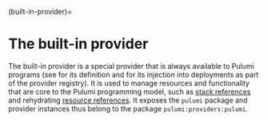 (built-in-provider)=
# The built-in provider

The built-in provider is a special provider that is always available to Pulumi
programs (see [](gh-file:pulumi#pkg/resource/deploy/builtins.go) for its
definition and [](gh-file:pulumi#pkg/resource/deploy/deployment.go#L489) for its
injection into deployments as part of the provider registry). It is used to
manage resources and functionality that are core to the Pulumi programming
model, such as [stack
references](https://www.pulumi.com/tutorials/building-with-pulumi/stack-references/)
and rehydrating [resource references](res-refs). It exposes the `pulumi` package
and provider instances thus belong to the package `pulumi:providers:pulumi`.
